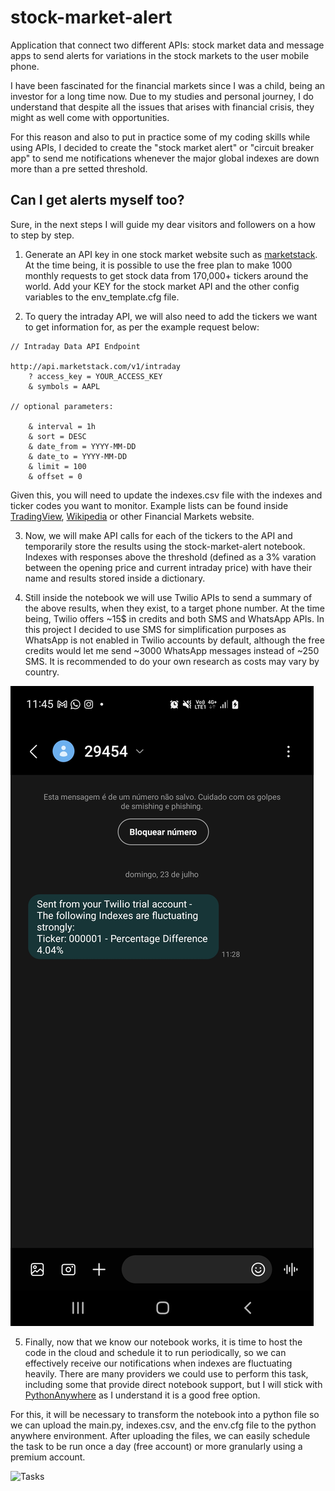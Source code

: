 # stock-market-alert
Application that connect two different APIs: stock market data and message apps to send alerts for variations in the stock markets to the user mobile phone.

I have been fascinated for the financial markets since I was a child, being an investor for a long time now. Due to my studies and personal journey, I do understand that despite all the issues that arises with financial crisis, they might as well come with opportunities.

For this reason and also to put in practice some of my coding skills while using APIs, I decided to create the "stock market alert" or "circuit breaker app" to send me notifications whenever the major global indexes are down more than a pre setted threshold.

## Can I get alerts myself too?

Sure, in the next steps I will guide my dear visitors and followers on a how to step by step.

1. Generate an API key in one stock market website such as [marketstack](https://marketstack.com/). At the time being, it is possible to use the free plan to make 1000 monthly requests to get stock data from 170,000+ tickers around the world. Add your KEY for the stock market API and the other config variables to the env_template.cfg file.

2. To query the intraday API, we will also need to add the tickers we want to get information for, as per the example request below: 

```
// Intraday Data API Endpoint

http://api.marketstack.com/v1/intraday
    ? access_key = YOUR_ACCESS_KEY
    & symbols = AAPL
    
// optional parameters: 

    & interval = 1h
    & sort = DESC
    & date_from = YYYY-MM-DD
    & date_to = YYYY-MM-DD
    & limit = 100
    & offset = 0
```

Given this, you will need to update the indexes.csv file with the indexes and ticker codes you want to monitor. Example lists can be found inside [TradingView](https://www.tradingview.com/markets/indices/quotes-major/), [Wikipedia](https://en.wikipedia.org/wiki/List_of_stock_market_indices) or other Financial Markets website.

3. Now, we will make API calls for each of the tickers to the API and temporarily store the results using the stock-market-alert notebook. Indexes with responses above the threshold (defined as a 3% varation between the opening price and current intraday price) with have their name and results stored inside a dictionary.

4. Still inside the notebook we will use Twilio APIs to send a summary of the above results, when they exist, to a target phone number. At the time being, Twilio offers ~15$ in credits and both SMS and WhatsApp APIs. In this project I decided to use SMS for simplification purposes as WhatsApp is not enabled in Twilio accounts by default, although the free credits would let me send ~3000 WhatsApp messages instead of ~250 SMS. It is recommended to do your own research as costs may vary by country.

![Success Sms](./images/success_sms.jpg)

5. Finally, now that we know our notebook works, it is time to host the code in the cloud and schedule it to run periodically, so we can effectively receive our notifications when indexes are fluctuating heavily. There are many providers we could use to perform this task, including some that provide direct notebook support, but I will stick with [PythonAnywhere](https://www.pythonanywhere.com/) as I understand it is a good free option. 

For this, it will be necessary to transform the notebook into a python file so we can upload the main.py, indexes.csv, and the env.cfg file to the python anywhere environment. After uploading the files, we can easily schedule the task to be run once a day (free account) or more granularly using a premium account.

![Tasks](./images/tasks.jpg)
